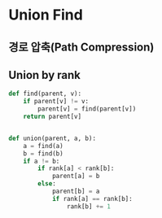 # Union Find

## 경로 압축(Path Compression)
## Union by rank

```py
def find(parent, v):
    if parent[v] != v:
        parent[v] = find(parent[v])
    return parent[v]


def union(parent, a, b):
    a = find(a)
    b = find(b)
    if a != b:
        if rank[a] < rank[b]:
            parent[a] = b
        else:
            parent[b] = a
            if rank[a] == rank[b]:
                rank[b] += 1
```